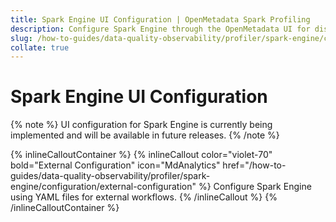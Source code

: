 ```yaml
---
title: Spark Engine UI Configuration | OpenMetadata Spark Profiling
description: Configure Spark Engine through the OpenMetadata UI for distributed data profiling.
slug: /how-to-guides/data-quality-observability/profiler/spark-engine/configuration/ui-configuration
collate: true
---
```


# Spark Engine UI Configuration

{% note %}
UI configuration for Spark Engine is currently being implemented and will be available in future releases.
{% /note %}

{% inlineCalloutContainer %}
 {% inlineCallout
  color="violet-70"
  bold="External Configuration"
  icon="MdAnalytics"
  href="/how-to-guides/data-quality-observability/profiler/spark-engine/configuration/external-configuration" %}
  Configure Spark Engine using YAML files for external workflows.
 {% /inlineCallout %}
{% /inlineCalloutContainer %} 